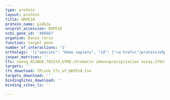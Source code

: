 ```yaml
---
type: protein
layout: protein
title: Q6PE18
protein_name: pi4k2a
uniprot_accession: Q6PE18
ncbi_gene_id: '406667'
organism: Danio rerio
function: target gene
number_of_interactions: '1'
orthologs: '[{"species": "Homo sapiens", "id": ["<a href=\"/protein/e9pam4\">E9PAM4</a>", "<a href=\"/protein/q9btu6\">Q9BTU6</a>"]}, {"species": "Mus musculus", "id": ["<a href=\"/protein/q2tbe6\">Q2TBE6</a>"]}, {"species": "Rattus norvegicus", "id": ["<a href=\"/protein/q99m64\">Q99M64</a>"]}, {"species": "Drosophila melanogaster", "id": ["Q8I0B7"]}, {"species": "Caenorhabditis elegans", "id": ["<a href=\"/protein/o45318\">O45318</a>"]}]'
jaspar_matrices: ''
tfs: nanog,A5JNG8,792333,GTRD,chromatin immunoprecipitation assay,27924024%5Buid%5D,No
targets: ''
tfs_download: TFLink_tfs_of_Q6PE18.tsv
targets_download: ''
bindingSites_download: ''
binding_sites_ls: ''

---
```

